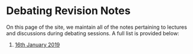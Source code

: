 # Debating Revision Notes

On this page of the site, we maintain all of the notes pertaining to lectures and discussions during debating sessions. A full list is provided below:

1. [16th January 2019](http://sanujarajasinghe.com/debating/Debating%20Revision%20Notes/Debating%20%20Revision%20notes%2016th%20Jan%2019.pdf)
